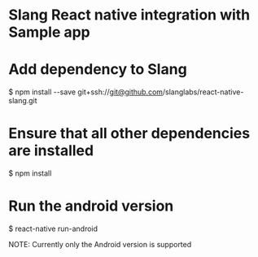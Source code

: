 # Slang React native integration with Sample app 

# Add dependency to Slang

$ npm install --save git+ssh://git@github.com/slanglabs/react-native-slang.git

# Ensure that all other dependencies are installed

$ npm install

# Run the android version

$ react-native run-android

NOTE: Currently only the Android version is supported
